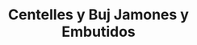 ---
title: "Centelles y Buj Jamones y Embutidos"
url: /torrent/centelles-y-buj-jamones-y-embutidos/
shop: carnicero
---
